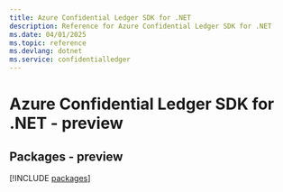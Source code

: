 ```yaml
---
title: Azure Confidential Ledger SDK for .NET
description: Reference for Azure Confidential Ledger SDK for .NET
ms.date: 04/01/2025
ms.topic: reference
ms.devlang: dotnet
ms.service: confidentialledger
---
```

# Azure Confidential Ledger SDK for .NET - preview
## Packages - preview
[!INCLUDE [packages](confidential-ledger-index.md)]